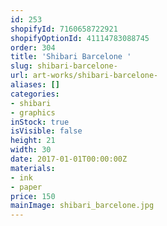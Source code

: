 ```yaml
---
id: 253
shopifyId: 7160658722921
shopifyOptionId: 41114783088745
order: 304
title: 'Shibari Barcelone '
slug: shibari-barcelone-
url: art-works/shibari-barcelone-
aliases: []
categories:
- shibari
- graphics
inStock: true
isVisible: false
height: 21
width: 30
date: 2017-01-01T00:00:00Z
materials:
- ink
- paper
price: 150
mainImage: shibari_barcelone.jpg
---
```

